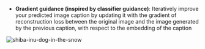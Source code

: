 - **Gradient guidance (inspired by classifier guidance)**: Iteratively improve your predicted image caption by updating it with the
gradient of reconstruction loss between the original image and the image generated by the previous caption, with respect to the
embedding of the caption

![shiba-inu-dog-in-the-snow](https://user-images.githubusercontent.com/67547213/226279115-25ef80f9-3758-450e-a1e5-5dee6d23c851.jpeg)



